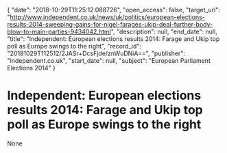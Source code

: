 {
  "date": "2018-10-29T11:25:12.088726", 
  "open_access": false, 
  "target_url": "http://www.independent.co.uk/news/uk/politics/european-elections-results-2014-sweeping-gains-for-nigel-farages-ukip-deal-further-body-blow-to-main-parties-9434042.html", 
  "description": null, 
  "end_date": null, 
  "title": "Independent:  European elections results 2014: Farage and Ukip top poll as Europe swings to the right", 
  "record_id": "20181029T112512/2JASr+DcsFjde/znWuDNiA==", 
  "publisher": "independent.co.uk", 
  "start_date": null, 
  "subject": "European Parliament Elections 2014"
}

# Independent:  European elections results 2014: Farage and Ukip top poll as Europe swings to the right

None